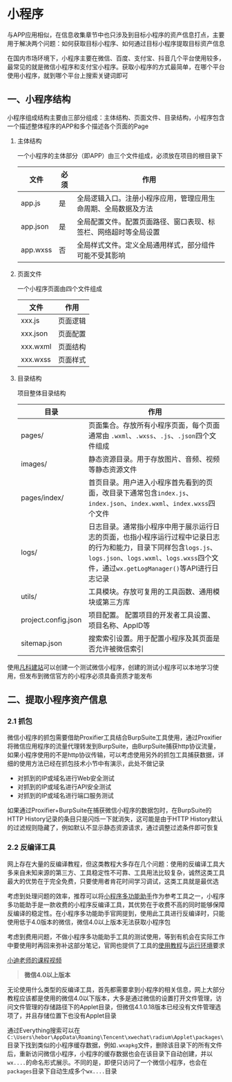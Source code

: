 # 小程序

与APP应用相似，在信息收集章节中也只涉及到目标小程序的资产信息打点，主要用于解决两个问题：如何获取目标小程序、如何通过目标小程序提取目标资产信息

在国内市场环境下，小程序主要在微信、百度、支付宝、抖音几个平台使用较多，最常见的就是微信小程序和支付宝小程序。获取小程序的方式最简单，在哪个平台使用小程序，就到哪个平台上搜索关键词即可

## 一、小程序结构

小程序组成结构主要由三部分组成：主体结构、页面文件、目录结构，小程序包含一个描述整体程序的APP和多个描述各个页面的Page

1. 主体结构

   一个小程序的主体部分（即APP）由三个文件组成，必须放在项目的根目录下

   | 文件     | 必须 | 作用                                                         |
   | -------- | ---- | ------------------------------------------------------------ |
   | app.js   | 是   | 全局逻辑入口。注册小程序应用，管理应用生命周期、全局数据及方法 |
   | app.json | 是   | 全局配置文件。配置页面路径、窗口表现、标签栏、网络超时等全局设置 |
   | app.wxss | 否   | 全局样式文件。定义全局通用样式，部分组件可能不受其影响       |

2. 页面文件

   一个小程序页面由四个文件组成

   | 文件     | 作用     |
   | -------- | -------- |
   | xxx.js   | 页面逻辑 |
   | xxx.json | 页面配置 |
   | xxx.wxml | 页面结构 |
   | xxx.wxss | 页面样式 |

3. 目录结构

   项目整体目录结构

   | 目录                | 作用                                                         |
   | ------------------- | ------------------------------------------------------------ |
   | pages/              | 页面集合。存放所有小程序页面，每个页面通常由 `.wxml`、`.wxss`、`.js`、`.json`四个文件组成 |
   | images/             | 静态资源目录。用于存放图片、音频、视频等静态资源文件         |
   | pages/index/        | 首页目录。用户进入小程序首先看到的页面，改目录下通常包含`index.js`、`index.json`、`index.wxml`、`index.wxss`四个文件 |
   | logs/               | 日志目录。通常指小程序中用于展示运行日志的页面，也指小程序运行过程中记录日志的行为和能力，目录下同样包含`logs.js`、`logs.json`、`logs.wxml`、`logs.wxss`四个文件，通过`wx.getLogManager()`等API进行日志记录 |
   | utils/              | 工具模块。存放可复用的工具函数、通用模块或第三方库           |
   | project.config.json | 项目配置。 配置项目的开发者工具设置、项目名称、AppID等       |
   | sitemap.json        | 搜索索引设置。用于配置小程序及其页面是否允许被微信索引       |

使用[凡科建站](https://qz.fkw.com)可以创建一个测试微信小程序，创建的测试小程序可以本地学习使用，但发布到微信官方的小程序必须具备资质才能发布

## 二、提取小程序资产信息

### 2.1 抓包

微信小程序的抓包需要借助Proxifier工具结合BurpSuite工具使用，通过Proxifier将微信应用程序的流量代理转发到BurpSuite，由BurpSuite捕获http协议流量，如果小程序使用的不是http协议传输，可以考虑使用另外的抓包工具捕获数据，详细的使用方法已经在抓包技术小节中有演示，此处不做记录

- 对抓到的IP或域名进行Web安全测试
- 对抓到的IP或域名进行API安全测试
- 对抓到的IP或域名进行端口服务测试

如果通过Proxifier+BurpSuite在捕获微信小程序的数据包时，在BurpSuite的HTTP History记录的条目只是闪烁一下就消失，这可能是由于HTTP History默认的过滤规则隐藏了，例如默认不显示静态资源请求，通过调整过滤条件即可恢复

### 2.2 反编译工具

网上存在大量的反编译教程，但这类教程大多存在几个问题：使用的反编译工具大多来自未知来源的第三方、工具稳定性不可靠、工具用法比较复杂，诚然这类工具最大的优势在于完全免费，只要使用者肯花时间学习调试，这类工具就是最优选

考虑到处理问题的效率，推荐可以将[小程序多功能助手](https://xcx.siqingw.top/)作为参考工具之一，小程序多功能助手是一款收费的小程序反编译工具，其优势在于收费不高的同时能够保障反编译的稳定性。在小程序多功能助手官网提到，使用此工具进行反编译时，只能使用低于4.0版本的微信，微信4.0以上版本无法获取小程序包

考虑到费用问题，不做小程序多功能助手工具的测试使用，等到有机会在实际工作中要使用时再回来弥补这部分笔记，官网也提供了工具的[使用教程](https://www.kancloud.cn/ludeqi/xcxzs/3234080)与[运行环境](https://www.kancloud.cn/ludeqi/xcxzs/2607635)要求

[小迪老师的课程视频](https://www.bilibili.com/video/BV12om2YTEgW?spm_id_from=333.788.videopod.episodes&vd_source=a4d23142d8450189ec49b539782f3b74&p=20)
   
> **微信4.0以上版本**

无论使用什么类型的反编译工具，首先都需要拿到小程序的相关信息，网上大部分教程应该都是使用的微信4.0以下版本，大多是通过微信的设置打开文件管理，访问文件管理的存储路径下的Applet目录，但微信4.1.0.18版本已经没有文件管理选项了，并且存储位置下也没有Applet目录
   
通过Everything搜索可以在`C:\Users\hebor\AppData\Roaming\Tencent\xwechat\radium\Applet\packages\`目录下找到类似的小程序缓存数据，例如`.wxapkg`文件，删除该目录下的所有文件后，重新访问微信小程序，小程序的缓存数据也会在该目录下自动创建，并以`wx....`的命名形式展示。不同的是，即便只访问了一个微信小程序，也会在`packages`目录下自动生成多个`wx....`目录
